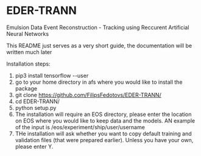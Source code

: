 # EDER-TRANN
Emulsion Data Event Reconstruction - Tracking using Reccurent Artificial Neural Networks

This README just serves as a very short guide, the documentation will be written much later

Installation steps:

1) pip3 install tensorflow --user
2) go to your home directory in afs where you would like to install the package
3) git clone https://github.com/FilipsFedotovs/EDER-TRANN/
4) cd EDER-TRANN/
5) python setup.py
6) The installation will require an EOS directory, please enter the location on EOS where you would like to keep data and the models. AN example of the input is /eos/experiment/ship/user/username
7) THe installation will ask whether you want to copy default training and validation files (that were prepared earlier). Unless you have your own, please enter Y.



